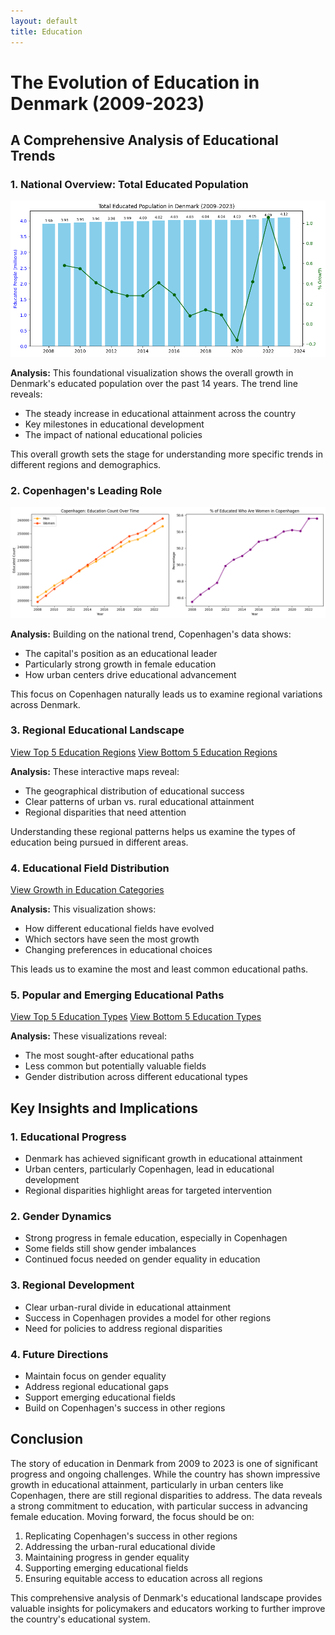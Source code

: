 ```yaml
---
layout: default
title: Education
---
```


# The Evolution of Education in Denmark (2009-2023)

## A Comprehensive Analysis of Educational Trends

### 1. National Overview: Total Educated Population
![Total Educated Population](Total%20Educated%20Population%20in%20Denmark%20(2009-2023).png)

**Analysis:**
This foundational visualization shows the overall growth in Denmark's educated population over the past 14 years. The trend line reveals:
- The steady increase in educational attainment across the country
- Key milestones in educational development
- The impact of national educational policies

This overall growth sets the stage for understanding more specific trends in different regions and demographics.

### 2. Copenhagen's Leading Role
![Copenhagen Education Count Over Time](Copenhagen%20Education%20Count%20Over%20Time%20%20-%20%25%20of%20Educated%20Women.png)

**Analysis:**
Building on the national trend, Copenhagen's data shows:
- The capital's position as an educational leader
- Particularly strong growth in female education
- How urban centers drive educational advancement

This focus on Copenhagen naturally leads us to examine regional variations across Denmark.

### 3. Regional Educational Landscape
[View Top 5 Education Regions](top5_education_regions_men_women.html)
[View Bottom 5 Education Regions](bottom5_education_regions_men_women.html)

**Analysis:**
These interactive maps reveal:
- The geographical distribution of educational success
- Clear patterns of urban vs. rural educational attainment
- Regional disparities that need attention

Understanding these regional patterns helps us examine the types of education being pursued in different areas.

### 4. Educational Field Distribution
[View Growth in Education Categories](growth%20in%20education%20categories.html)

**Analysis:**
This visualization shows:
- How different educational fields have evolved
- Which sectors have seen the most growth
- Changing preferences in educational choices

This leads us to examine the most and least common educational paths.

### 5. Popular and Emerging Educational Paths
[View Top 5 Education Types](top5_education_types_men_women.html)
[View Bottom 5 Education Types](bottom5_education_types_men_women.html)

**Analysis:**
These visualizations reveal:
- The most sought-after educational paths
- Less common but potentially valuable fields
- Gender distribution across different educational types

## Key Insights and Implications

### 1. Educational Progress
- Denmark has achieved significant growth in educational attainment
- Urban centers, particularly Copenhagen, lead in educational development
- Regional disparities highlight areas for targeted intervention

### 2. Gender Dynamics
- Strong progress in female education, especially in Copenhagen
- Some fields still show gender imbalances
- Continued focus needed on gender equality in education

### 3. Regional Development
- Clear urban-rural divide in educational attainment
- Success in Copenhagen provides a model for other regions
- Need for policies to address regional disparities

### 4. Future Directions
- Maintain focus on gender equality
- Address regional educational gaps
- Support emerging educational fields
- Build on Copenhagen's success in other regions

## Conclusion

The story of education in Denmark from 2009 to 2023 is one of significant progress and ongoing challenges. While the country has shown impressive growth in educational attainment, particularly in urban centers like Copenhagen, there are still regional disparities to address. The data reveals a strong commitment to education, with particular success in advancing female education. Moving forward, the focus should be on:

1. Replicating Copenhagen's success in other regions
2. Addressing the urban-rural educational divide
3. Maintaining progress in gender equality
4. Supporting emerging educational fields
5. Ensuring equitable access to education across all regions

This comprehensive analysis of Denmark's educational landscape provides valuable insights for policymakers and educators working to further improve the country's educational system. 